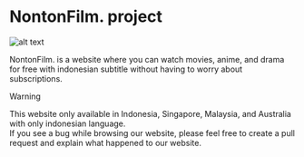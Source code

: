# NontonFilm. project

![alt text](https://github.com/emonnaja/NontonFilm./blob/main/project-nontonfilm.png?raw=true)

NontonFilm. is a website where you can watch movies, anime, and drama for free with indonesian subtitle without having to worry about subscriptions.

> [!WARNING]  
> This website only available in Indonesia, Singapore, Malaysia, and Australia with only indonesian language.
> <br />
> If you see a bug while browsing our website, please feel free to create a pull request and explain what happened to our website.

